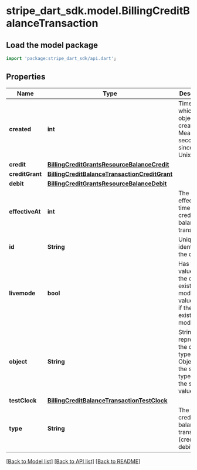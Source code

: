 # stripe_dart_sdk.model.BillingCreditBalanceTransaction

## Load the model package
```dart
import 'package:stripe_dart_sdk/api.dart';
```

## Properties
Name | Type | Description | Notes
------------ | ------------- | ------------- | -------------
**created** | **int** | Time at which the object was created. Measured in seconds since the Unix epoch. | 
**credit** | [**BillingCreditGrantsResourceBalanceCredit**](BillingCreditGrantsResourceBalanceCredit.md) |  | [optional] 
**creditGrant** | [**BillingCreditBalanceTransactionCreditGrant**](BillingCreditBalanceTransactionCreditGrant.md) |  | 
**debit** | [**BillingCreditGrantsResourceBalanceDebit**](BillingCreditGrantsResourceBalanceDebit.md) |  | [optional] 
**effectiveAt** | **int** | The effective time of this credit balance transaction. | 
**id** | **String** | Unique identifier for the object. | 
**livemode** | **bool** | Has the value `true` if the object exists in live mode or the value `false` if the object exists in test mode. | 
**object** | **String** | String representing the object's type. Objects of the same type share the same value. | 
**testClock** | [**BillingCreditBalanceTransactionTestClock**](BillingCreditBalanceTransactionTestClock.md) |  | [optional] 
**type** | **String** | The type of credit balance transaction (credit or debit). | [optional] 

[[Back to Model list]](../README.md#documentation-for-models) [[Back to API list]](../README.md#documentation-for-api-endpoints) [[Back to README]](../README.md)


